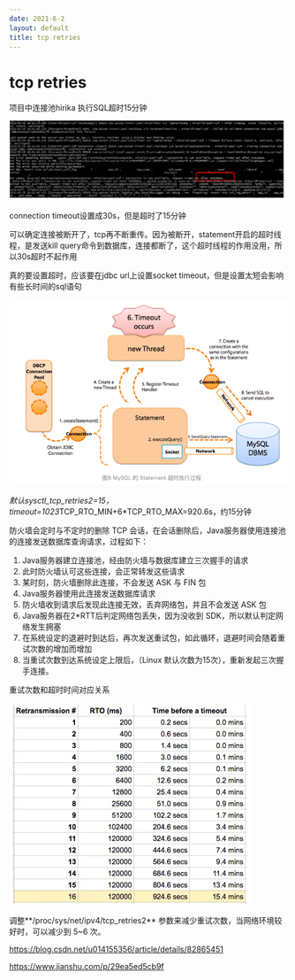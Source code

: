 ```yaml
---
date: 2021-6-2
layout: default
title: tcp retries
---
```


# tcp retries

项目中连接池hirika 执行SQL超时15分钟

![image-20210602205427258](https://github.com/garydai/garydai.github.com/raw/master/_posts/pic/image-20210602205427258.png)

connection timeout设置成30s，但是超时了15分钟



可以确定连接被断开了，tcp再不断重传。因为被断开，statement开启的超时线程，是发送kill query命令到数据库，连接都断了，这个超时线程的作用没用，所以30s超时不起作用

真的要设置超时，应该要在jdbc url上设置socket timeout，但是设置太短会影响有些长时间的sql语句



![image-20210603064656987](https://github.com/garydai/garydai.github.com/raw/master/_posts/pic/image-20210603064656987.png)

*默认sysctl_tcp_retries2=15，timeout=1023*TCP_RTO_MIN+6*TCP_RTO_MAX=920.6s，约15分钟



防火墙会定时与不定时的删除 TCP 会话，在会话删除后，Java服务器使用连接池的连接发送数据库查询请求，过程如下：

1. Java服务器建立连接池，经由防火墙与数据库建立三次握手的请求
2. 此时防火墙认可这些连接，会正常转发这些请求
3. 某时刻，防火墙删除此连接，不会发送 ASK 与 FIN 包
4. Java服务器使用此连接发送数据库请求
5. 防火墙收到请求后发现此连接无效，丢弃网络包，并且不会发送 ASK 包
6. Java服务器在2*RTT后判定网络包丢失，因为没收到 SDK，所以默认判定网络发生拥塞
7. 在系统设定的退避时到达后，再次发送重试包，如此循环，退避时间会随着重试次数的增加而增加
8. 当重试次数到达系统设定上限后，（Linux 默认次数为15次），重新发起三次握手连接。



重试次数和超时时间对应关系

![image-20210603055925154](https://github.com/garydai/garydai.github.com/raw/master/_posts/pic/image-20210603055925154.png)



调整**/proc/sys/net/ipv4/tcp_retries2** 参数来减少重试次数，当网络环境较好时，可以减少到 5~6 次。

https://blog.csdn.net/u014155356/article/details/82865451

https://www.jianshu.com/p/29ea5ed5cb9f





